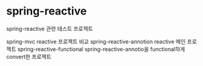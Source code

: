 # spring-reactive
spring-reactive 관련 테스트 프로젝트

spring-mvc reactive 프로젝트 비교
spring-reactive-annotion reactive 메인 프로젝트
spring-reactive-functional spring-reactive-annotio을  functional하게 convert한 프로젝트
